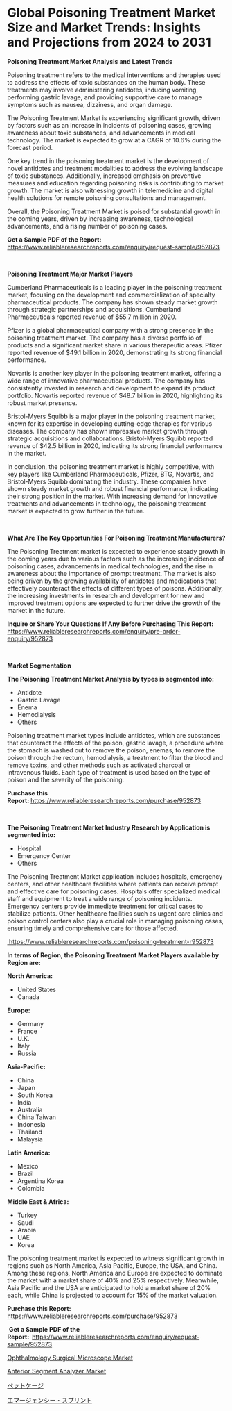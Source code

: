 <p><h1>Global Poisoning Treatment Market Size and Market Trends: Insights and Projections from 2024 to 2031</h1></p><p><strong>Poisoning Treatment Market Analysis and Latest Trends</strong></p>
<p><p>Poisoning treatment refers to the medical interventions and therapies used to address the effects of toxic substances on the human body. These treatments may involve administering antidotes, inducing vomiting, performing gastric lavage, and providing supportive care to manage symptoms such as nausea, dizziness, and organ damage.</p><p>The Poisoning Treatment Market is experiencing significant growth, driven by factors such as an increase in incidents of poisoning cases, growing awareness about toxic substances, and advancements in medical technology. The market is expected to grow at a CAGR of 10.6% during the forecast period.</p><p>One key trend in the poisoning treatment market is the development of novel antidotes and treatment modalities to address the evolving landscape of toxic substances. Additionally, increased emphasis on preventive measures and education regarding poisoning risks is contributing to market growth. The market is also witnessing growth in telemedicine and digital health solutions for remote poisoning consultations and management.</p><p>Overall, the Poisoning Treatment Market is poised for substantial growth in the coming years, driven by increasing awareness, technological advancements, and a rising number of poisoning cases.</p></p>
<p><strong>Get a Sample PDF of the Report:&nbsp;</strong> <a href="https://www.reliableresearchreports.com/enquiry/request-sample/952873">https://www.reliableresearchreports.com/enquiry/request-sample/952873</a></p>
<p>&nbsp;</p>
<p><strong>Poisoning Treatment Major Market Players</strong></p>
<p><p>Cumberland Pharmaceuticals is a leading player in the poisoning treatment market, focusing on the development and commercialization of specialty pharmaceutical products. The company has shown steady market growth through strategic partnerships and acquisitions. Cumberland Pharmaceuticals reported revenue of $55.7 million in 2020.</p><p>Pfizer is a global pharmaceutical company with a strong presence in the poisoning treatment market. The company has a diverse portfolio of products and a significant market share in various therapeutic areas. Pfizer reported revenue of $49.1 billion in 2020, demonstrating its strong financial performance.</p><p>Novartis is another key player in the poisoning treatment market, offering a wide range of innovative pharmaceutical products. The company has consistently invested in research and development to expand its product portfolio. Novartis reported revenue of $48.7 billion in 2020, highlighting its robust market presence.</p><p>Bristol-Myers Squibb is a major player in the poisoning treatment market, known for its expertise in developing cutting-edge therapies for various diseases. The company has shown impressive market growth through strategic acquisitions and collaborations. Bristol-Myers Squibb reported revenue of $42.5 billion in 2020, indicating its strong financial performance in the market.</p><p>In conclusion, the poisoning treatment market is highly competitive, with key players like Cumberland Pharmaceuticals, Pfizer, BTG, Novartis, and Bristol-Myers Squibb dominating the industry. These companies have shown steady market growth and robust financial performance, indicating their strong position in the market. With increasing demand for innovative treatments and advancements in technology, the poisoning treatment market is expected to grow further in the future.</p></p>
<p>&nbsp;</p>
<p><strong>What Are The Key Opportunities For Poisoning Treatment Manufacturers?</strong></p>
<p><p>The Poisoning Treatment market is expected to experience steady growth in the coming years due to various factors such as the increasing incidence of poisoning cases, advancements in medical technologies, and the rise in awareness about the importance of prompt treatment. The market is also being driven by the growing availability of antidotes and medications that effectively counteract the effects of different types of poisons. Additionally, the increasing investments in research and development for new and improved treatment options are expected to further drive the growth of the market in the future.</p></p>
<p><strong>Inquire or Share Your Questions If Any Before Purchasing This Report:</strong> <a href="https://www.reliableresearchreports.com/enquiry/pre-order-enquiry/952873">https://www.reliableresearchreports.com/enquiry/pre-order-enquiry/952873</a></p>
<p>&nbsp;</p>
<p><strong>Market Segmentation</strong></p>
<p><strong>The Poisoning Treatment Market Analysis by types is segmented into:</strong></p>
<p><ul><li>Antidote</li><li>Gastric Lavage</li><li>Enema</li><li>Hemodialysis</li><li>Others</li></ul></p>
<p><p>Poisoning treatment market types include antidotes, which are substances that counteract the effects of the poison, gastric lavage, a procedure where the stomach is washed out to remove the poison, enemas, to remove the poison through the rectum, hemodialysis, a treatment to filter the blood and remove toxins, and other methods such as activated charcoal or intravenous fluids. Each type of treatment is used based on the type of poison and the severity of the poisoning.</p></p>
<p><strong>Purchase this Report:&nbsp;</strong><a href="https://www.reliableresearchreports.com/purchase/952873">https://www.reliableresearchreports.com/purchase/952873</a></p>
<p>&nbsp;</p>
<p><strong>The Poisoning Treatment Market Industry Research by Application is segmented into:</strong></p>
<p><ul><li>Hospital</li><li>Emergency Center</li><li>Others</li></ul></p>
<p><p>The Poisoning Treatment Market application includes hospitals, emergency centers, and other healthcare facilities where patients can receive prompt and effective care for poisoning cases. Hospitals offer specialized medical staff and equipment to treat a wide range of poisoning incidents. Emergency centers provide immediate treatment for critical cases to stabilize patients. Other healthcare facilities such as urgent care clinics and poison control centers also play a crucial role in managing poisoning cases, ensuring timely and comprehensive care for those affected.</p></p>
<p><a href="https://www.reliableresearchreports.com/poisoning-treatment-r952873">&nbsp;https://www.reliableresearchreports.com/poisoning-treatment-r952873</a></p>
<p><strong>In terms of Region, the Poisoning Treatment Market Players available by Region are:</strong></p>
<p>
    <p> <strong> North America: </strong>
        <ul>
            <li>United States</li>
            <li>Canada</li>
        </ul>
        </p> 
    <p> <strong> Europe: </strong>
        <ul>
            <li>Germany</li>
            <li>France</li>
            <li>U.K.</li>
            <li>Italy</li>
            <li>Russia</li>
        </ul>
        </p> 
    <p> <strong> Asia-Pacific: </strong>
        <ul>
            <li>China</li>
            <li>Japan</li>
            <li>South Korea</li>
            <li>India</li>
            <li>Australia</li>
            <li>China Taiwan</li>
            <li>Indonesia</li>
            <li>Thailand</li>
            <li>Malaysia</li>
        </ul>
        </p> 
    <p> <strong> Latin America: </strong>
        <ul>
            <li>Mexico</li>
            <li>Brazil</li>
            <li>Argentina Korea</li>
            <li>Colombia</li>
        </ul>
        </p> 
    <p> <strong> Middle East & Africa: </strong>
        <ul>
            <li>Turkey</li>
            <li>Saudi</li>
            <li>Arabia</li>
            <li>UAE</li>
            <li>Korea</li>
        </ul>
    </p>
    </p>
<p><p>The poisoning treatment market is expected to witness significant growth in regions such as North America, Asia Pacific, Europe, the USA, and China. Among these regions, North America and Europe are expected to dominate the market with a market share of 40% and 25% respectively. Meanwhile, Asia Pacific and the USA are anticipated to hold a market share of 20% each, while China is projected to account for 15% of the market valuation.</p></p>
<p><strong>Purchase this Report: </strong><a href="https://www.reliableresearchreports.com/purchase/952873">https://www.reliableresearchreports.com/purchase/952873</a></p>
<p>&nbsp;<strong>Get a Sample PDF of the Report:&nbsp;&nbsp;</strong><a href="https://www.reliableresearchreports.com/enquiry/request-sample/952873">https://www.reliableresearchreports.com/enquiry/request-sample/952873</a></p>
<p><strong></strong></p>
<p><p><a href="https://github.com/marlinacrngin/Market-Research-Report-List-1/blob/main/ophthalmology-surgical-microscope-market.md">Ophthalmology Surgical Microscope Market</a></p><p><a href="https://github.com/KeeganBarrows2023/Market-Research-Report-List-2/blob/main/anterior-segment-analyzer-market.md">Anterior Segment Analyzer Market</a></p><p><a href="https://github.com/deonnorth8/Market-Research-Report-List-2/blob/main/8249589174671.md">ペットケージ</a></p><p><a href="https://github.com/LizaHeller2023/Market-Research-Report-List-1/blob/main/9966403174672.md">エマージェンシー・スプリント</a></p></p>